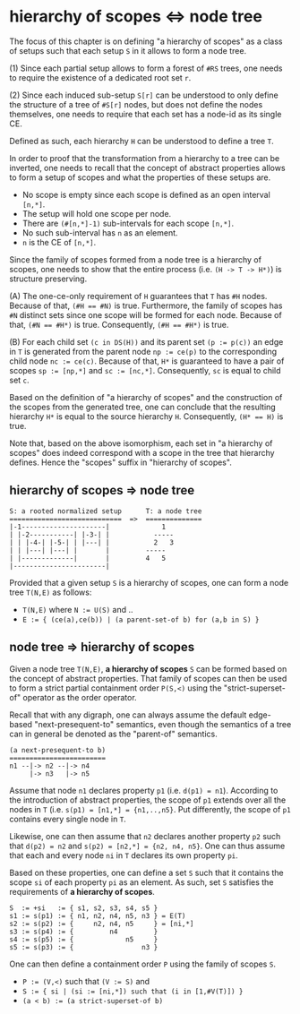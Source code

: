 
<!-- ======================================================================= -->
# hierarchy of scopes <=> node tree

The focus of this chapter is on defining "a hierarchy of scopes" as a class of
setups such that each setup `S` in it allows to form a node tree.

(1) Since each partial setup allows to form a forest of `#RS` trees, one needs
to require the existence of a dedicated root set `r`.

(2) Since each induced sub-setup `S[r]` can be understood to only define the
structure of a tree of `#S[r]` nodes, but does not define the nodes themselves,
one needs to require that each set has a node-id as its single CE.

Defined as such, each hierarchy `H` can be understood to define a tree `T`.

In order to proof that the transformation from a hierarchy to a tree can be
inverted, one needs to recall that the concept of abstract properties allows
to form a setup of scopes and what the properties of these setups are.

* No scope is empty since each scope is defined as an open interval `[n,*]`.
* The setup will hold one scope per node.
* There are `(#[n,*]-1)` sub-intervals for each scope `[n,*]`.
* No such sub-interval has `n` as an element.
* `n` is the CE of `[n,*]`.

Since the family of scopes formed from a node tree is a hierarchy of scopes,
one needs to show that the entire process (i.e. `(H -> T -> H*)`) is structure
preserving.

(A) The one-ce-only requirement of `H` guarantees that `T` has `#H` nodes.
Because of that, `(#H == #N)` is true. Furthermore, the family of scopes has
`#N` distinct sets since one scope will be formed for each node. Because of
that, `(#N == #H*)` is true. Consequently, `(#H == #H*)` is true.

(B) For each child set `(c in DS(H))` and its parent set `(p := p(c))` an edge
in `T` is generated from the parent node `np := ce(p)` to the corresponding
child node `nc := ce(c)`. Because of that, `H*` is guaranteed to have a pair
of scopes `sp := [np,*]` and `sc := [nc,*]`. Consequently, `sc` is equal to
child set `c`.

Based on the definition of "a hierarchy of scopes" and the construction of the
scopes from the generated tree, one can conclude that the resulting hierarchy
`H*` is equal to the source hierarchy `H`. Consequently, `(H* == H)` is true.

Note that, based on the above isomorphism, each set in "a hierarchy of scopes"
does indeed correspond with a scope in the tree that hierarchy defines. Hence
the "scopes" suffix in "hierarchy of scopes".

<!-- ======================================================================= -->
## hierarchy of scopes => node tree

```
S: a rooted normalized setup      T: a node tree
============================  =>  ==============
|-1---------------------|             1
| |-2-----------| |-3-| |           -----
| | |-4-| |-5-| | |---| |           2   3
| | |---| |---| |       |         -----
| |-------------|       |         4   5
|-----------------------|
```

Provided that a given setup `S` is a hierarchy of scopes,
one can form a node tree `T(N,E)` as follows:

* `T(N,E)` where `N := U(S)` and ..
* `E := { (ce(a),ce(b)) | (a parent-set-of b) for (a,b in S) }`

<!-- ======================================================================= -->
## node tree => hierarchy of scopes

Given a node tree `T(N,E)`, **a hierarchy of scopes** `S` can be formed based on
the concept of abstract properties. That family of scopes can then be used to
form a strict partial containment order `P(S,<)` using the "strict-superset-of"
operator as the order operator.

Recall that with any digraph, one can always assume the default edge-based
"next-presequent-to" semantics, even though the semantics of a tree can in
general be denoted as the "parent-of" semantics.

```
(a next-presequent-to b)
========================
n1 --|-> n2 --|-> n4
     |-> n3   |-> n5
```

Assume that node `n1` declares property `p1` (i.e. `d(p1) = n1`). According
to the introduction of abstract properties, the scope of `p1` extends over
all the nodes in `T` (i.e. `s(p1) = [n1,*] = {n1,..,n5}`. Put differently,
the scope of `p1` contains every single node in `T`.

Likewise, one can then assume that `n2` declares another property `p2` such
that `d(p2) = n2` and `s(p2) = [n2,*] = {n2, n4, n5}`. One can thus assume
that each and every node `ni` in `T` declares its own property `pi`.

Based on these properties, one can define a set `S` such that it contains the
scope `si` of each property `pi` as an element. As such, set `S` satisfies the
requirements of **a hierarchy of scopes**.

```
S  := +si   := { s1, s2, s3, s4, s5 }
s1 := s(p1) := { n1, n2, n4, n5, n3 } = E(T)
s2 := s(p2) := {     n2, n4, n5     } = [ni,*]
s3 := s(p4) := {         n4         }
s4 := s(p5) := {             n5     }
s5 := s(p3) := {                 n3 }
```

One can then define a containment order `P` using the family of scopes `S`.

* `P := (V,<)` such that `(V := S)` and
* `S := { si | (si := [ni,*]) such that (i in [1,#V(T)]) }`
* `(a < b) := (a strict-superset-of b)`
